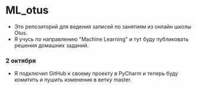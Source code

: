 # ML_otus
- Это репозиторий для ведения записей по занятиям из онлайн школы Otus.
- Я учусь по направлению "Machine Learning" и тут буду публиковать решения домашних заданий.

### 2 октября
- Я подключил GitHub к своему проекту в PyCharm и теперь буду комитить и пушить изменения в ветку master.
